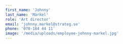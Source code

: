 ```yaml
---
first_name: 'Johnny'
last_name: 'Märkel'
role: 'Art director'
email: 'johnny.markel@strateg.se'
phone: '070-184 44 11'
image: '/media/uploads/employee-johnny-markel.jpg'
---
```

